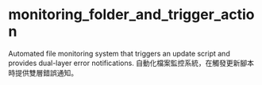 # monitoring_folder_and_trigger_action
Automated file monitoring system that triggers an update script and provides dual-layer error notifications. 自動化檔案監控系統，在觸發更新腳本時提供雙層錯誤通知。
